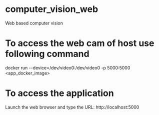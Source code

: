 # computer_vision_web
Web based computer vision

# To access the web cam of host use following command
docker run --device=/dev/video0:/dev/video0 -p 5000:5000 <app_docker_image>

# To access the application
Launch the web browser and type the URL: http://localhost:5000

